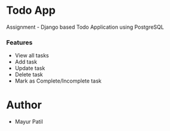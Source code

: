 # Todo App

Assignment - Django based Todo Application using PostgreSQL

### Features

* View all tasks
* Add task
* Update task
* Delete task
* Mark as Complete/Incomplete task

# Author
* Mayur Patil
